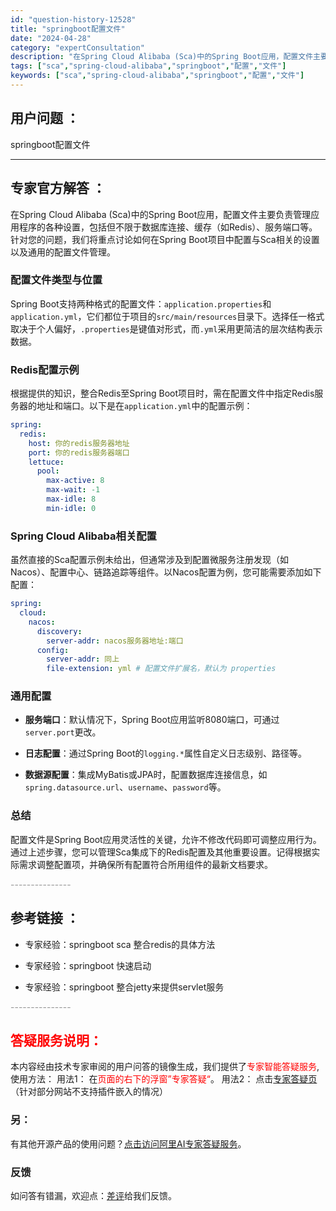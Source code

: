 ```yaml
---
id: "question-history-12528"
title: "springboot配置文件"
date: "2024-04-28"
category: "expertConsultation"
description: "在Spring Cloud Alibaba (Sca)中的Spring Boot应用，配置文件主要负责管理应用程序的各种设置，包括但不限于数据库连接、缓存（如Redis）、服务端口等。针对您的问题，我们将重点讨论如何在Spring Boot项目中配置与Sca相关的设置以及通用的配置文件管理。### "
tags: ["sca","spring-cloud-alibaba","springboot","配置","文件"]
keywords: ["sca","spring-cloud-alibaba","springboot","配置","文件"]
---
```


## 用户问题 ： 
 springboot配置文件  

---------------
## 专家官方解答 ：

在Spring Cloud Alibaba (Sca)中的Spring Boot应用，配置文件主要负责管理应用程序的各种设置，包括但不限于数据库连接、缓存（如Redis）、服务端口等。针对您的问题，我们将重点讨论如何在Spring Boot项目中配置与Sca相关的设置以及通用的配置文件管理。

### 配置文件类型与位置
Spring Boot支持两种格式的配置文件：`application.properties`和`application.yml`，它们都位于项目的`src/main/resources`目录下。选择任一格式取决于个人偏好，`.properties`是键值对形式，而`.yml`采用更简洁的层次结构表示数据。

### Redis配置示例
根据提供的知识，整合Redis至Spring Boot项目时，需在配置文件中指定Redis服务器的地址和端口。以下是在`application.yml`中的配置示例：

```yaml
spring:
  redis:
    host: 你的redis服务器地址
    port: 你的redis服务器端口
    lettuce:
      pool:
        max-active: 8
        max-wait: -1
        max-idle: 8
        min-idle: 0
```

### Spring Cloud Alibaba相关配置
虽然直接的Sca配置示例未给出，但通常涉及到配置微服务注册发现（如Nacos）、配置中心、链路追踪等组件。以Nacos配置为例，您可能需要添加如下配置：

```yaml
spring:
  cloud:
    nacos:
      discovery:
        server-addr: nacos服务器地址:端口
      config:
        server-addr: 同上
        file-extension: yml # 配置文件扩展名，默认为 properties
```

### 通用配置
- **服务端口**：默认情况下，Spring Boot应用监听8080端口，可通过`server.port`更改。

- **日志配置**：通过Spring Boot的`logging.*`属性自定义日志级别、路径等。

- **数据源配置**：集成MyBatis或JPA时，配置数据库连接信息，如`spring.datasource.url`、`username`、`password`等。

### 总结
配置文件是Spring Boot应用灵活性的关键，允许不修改代码即可调整应用行为。通过上述步骤，您可以管理Sca集成下的Redis配置及其他重要设置。记得根据实际需求调整配置项，并确保所有配置符合所用组件的最新文档要求。


<font color="#949494">---------------</font> 


## 参考链接 ：

* 专家经验：springboot sca 整合redis的具体方法 
 
 * 专家经验：springboot 快速启动 
 
 * 专家经验：springboot 整合jetty来提供servlet服务 


 <font color="#949494">---------------</font> 
 


## <font color="#FF0000">答疑服务说明：</font> 

本内容经由技术专家审阅的用户问答的镜像生成，我们提供了<font color="#FF0000">专家智能答疑服务</font>,使用方法：
用法1： 在<font color="#FF0000">页面的右下的浮窗”专家答疑“</font>。
用法2： 点击[专家答疑页](https://answer.opensource.alibaba.com/docs/intro)（针对部分网站不支持插件嵌入的情况）
### 另：


有其他开源产品的使用问题？[点击访问阿里AI专家答疑服务](https://answer.opensource.alibaba.com/docs/intro)。
### 反馈
如问答有错漏，欢迎点：[差评](https://ai.nacos.io/user/feedbackByEnhancerGradePOJOID?enhancerGradePOJOId=12621)给我们反馈。
